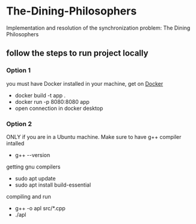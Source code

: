 # The-Dining-Philosophers
Implementation and resolution of the synchronization problem: The Dining Philosophers

## follow the steps to run project locally

### Option 1
you must have Docker installed in your machine, get on [Docker](https://www.docker.com)

- docker build -t app .
- docker run -p 8080:8080 app
- open connection in docker desktop

### Option 2
ONLY if you are in a Ubuntu machine. Make sure to have g++ compiler intalled

- g++ --version

getting gnu compilers <br>
- sudo apt update
- sudo apt install build-essential

compiling and run <br>
- g++ -o apl src/*.cpp
- ./apl